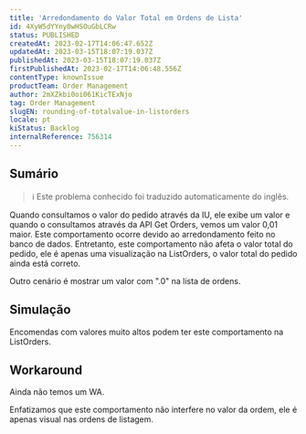 ```yaml
---
title: 'Arredondamento do Valor Total em Ordens de Lista'
id: 4XyW5dYYny0wHSOuGbLCRw
status: PUBLISHED
createdAt: 2023-02-17T14:06:47.652Z
updatedAt: 2023-03-15T18:07:19.037Z
publishedAt: 2023-03-15T18:07:19.037Z
firstPublishedAt: 2023-02-17T14:06:48.556Z
contentType: knownIssue
productTeam: Order Management
author: 2mXZkbi0oi061KicTExNjo
tag: Order Management
slugEN: rounding-of-totalvalue-in-listorders
locale: pt
kiStatus: Backlog
internalReference: 756314
---
```


## Sumário

>ℹ️ Este problema conhecido foi traduzido automaticamente do inglês.


Quando consultamos o valor do pedido através da IU, ele exibe um valor e quando o consultamos através da API Get Orders, vemos um valor 0,01 maior. Este comportamento ocorre devido ao arredondamento feito no banco de dados. Entretanto, este comportamento não afeta o valor total do pedido, ele é apenas uma visualização na ListOrders, o valor total do pedido ainda está correto.

Outro cenário é mostrar um valor com ".0" na lista de ordens.


##

## Simulação


Encomendas com valores muito altos podem ter este comportamento na ListOrders.


##

## Workaround


Ainda não temos um WA.

Enfatizamos que este comportamento não interfere no valor da ordem, ele é apenas visual nas ordens de listagem.





